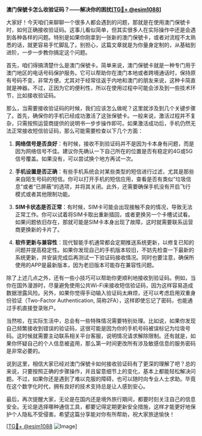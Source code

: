 **澳门保號卡怎么收验证码？——解决你的困扰[[TG💪+ @esim1088](https://t.me/s/esim1088)]**

大家好！今天咱们来聊聊一个很多人都会遇到的问题，那就是在使用澳门保號卡时，如何正确接收验证码。这事儿看似简单，但其实很多人在实际操作中还是会遇到各种各样的问题。特别是如果你刚拿到一张新的澳门保號卡，或者对流程不太熟悉的话，就更容易手忙脚乱了。别担心，这篇文章就是为你量身定制的，从基础到进阶，一步一步教你搞定这个问题。

首先，咱们得搞清楚什么是澳门保號卡。简单来说，澳门保號卡就是一种专门用于澳门地区的电话号码保护服务。它可以帮助你在澳门本地或者跨境通话时，保持原有号码不变，非常方便。尤其对于经常往返于内地和澳门的朋友来说，这种卡简直就是神器。不过，正因为它的便利性，所以在使用过程中可能会涉及到一些技术环节，比如接收验证码。

那么，当需要接收验证码的时候，我们应该怎么做呢？这里就涉及到几个关键步骤了。首先，确保你的手机已经成功激活了这张保號卡。一般来说，激活过程并不复杂，只需按照运营商提供的说明书一步步操作即可。如果激活成功后，手机仍然无法正常接收短信验证码，那么可能需要检查以下几个方面：

1. **网络信号是否良好**：有时候，接收不到验证码并不是因为卡本身有问题，而是因为网络信号不佳。建议你先确认一下自己所在的位置是否有稳定的4G或5G信号覆盖。如果没有，可以尝试换个地方再试一次。

2. **手机设置是否正确**：有些手机系统会对某些类型的短信进行过滤，尤其是那些来自陌生号码的短信。你可以打开手机的短信应用，查看是否有类似“垃圾信息”或者“已屏蔽”的选项，并将其关闭。此外，还需要确保手机没有开启飞行模式或者其他限制功能。

3. **SIM卡状态是否正常**：有时候，SIM卡可能会出现接触不良的情况，导致无法正常工作。你可以试着将SIM卡取出重新插回，或者更换另一个卡槽试试看。如果问题依旧存在，那就可能是SIM卡本身出现了故障，这时就需要联系运营商更换新的卡片了。

4. **软件更新与兼容性**：现代智能手机通常都会定期推送系统更新，以修复已知的问题并提高稳定性。如果你发现自己的手机版本较旧，不妨先检查一下最新的系统更新，并安装完成后再测试一下验证码接收情况。同时也要注意，确保所使用的APP是最新版本，因为老旧版本可能存在兼容性问题。

除了上述几点之外，还有一些小技巧可以帮助你更顺利地接收到验证码。例如，当你在国外漫游时，尽量避免使用公共Wi-Fi来接收短信验证码，因为这样容易造成数据泄露风险。另外，如果你觉得手动输入验证码太麻烦，还可以考虑启用双重身份验证（Two-Factor Authentication, 简称2FA），这样即使忘记了密码，也能通过手机直接登录账户。

当然啦，在实际生活中，总会有一些特殊情况需要特别处理。比如说，如果你发现自己频繁接收到错误的验证码，这很可能是因为你的手机号码被误标记为垃圾号码。这时候就需要主动联系相关平台客服，说明情况请求解除限制。还有就是，如果你怀疑自己的个人信息被盗用，那么第一时间更改所有涉及敏感信息的服务密码是非常必要的。

说到这里，相信大家已经对澳门保號卡如何接收验证码有了更深的理解了吧？总的来说，只要按照正确的步骤操作，并且留意细节上的变化，基本上都能轻松解决问题。不过，如果你还是遇到了难以克服的障碍，也可以随时向专业人士求助。毕竟在这个数字化时代，拥有良好的技术支持总是让人感到安心。

最后，再次提醒大家，无论是在国内还是境外旅行期间，都要时刻关注自己的信息安全。无论是选择哪种通信工具，都要记得定期更新安全措施，这样才能更好地保护个人隐私不受侵害。希望这篇分享能对你有所帮助，祝大家旅途愉快！

[[TG💪+ @esim1088](https://t.me/s/esim1088) ![Image](https://i.postimg.cc/4NQfJmqS/Snipaste-2025-05-13-00-14-12.png)]
